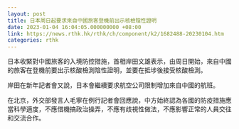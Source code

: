 ```yaml
---
layout: post
title: 日本周日起要求來自中國旅客登機前出示核檢陰性證明
date: 2023-01-04 16:04:05.000000000 +08:00
link: https://news.rthk.hk/rthk/ch/component/k2/1682488-20230104.htm
categories: rthk
---
```


日本收緊對中國旅客的入境防控措施，首相岸田文雄表示，由周日開始，來自中國的旅客在登機前要出示核酸檢測陰性證明，並要在抵埗後接受核酸檢測。

岸田在新年記者會又說，日本會繼續要求航空公司限制增加來自中國的航班。

在北京，外交部發言人毛寧在例行記者會回應說，中方始終認為各國的防疫措施應當科學適度，不應借機搞政治操弄，不應有歧視性做法，不應影響正常的人員交往和交流合作。

